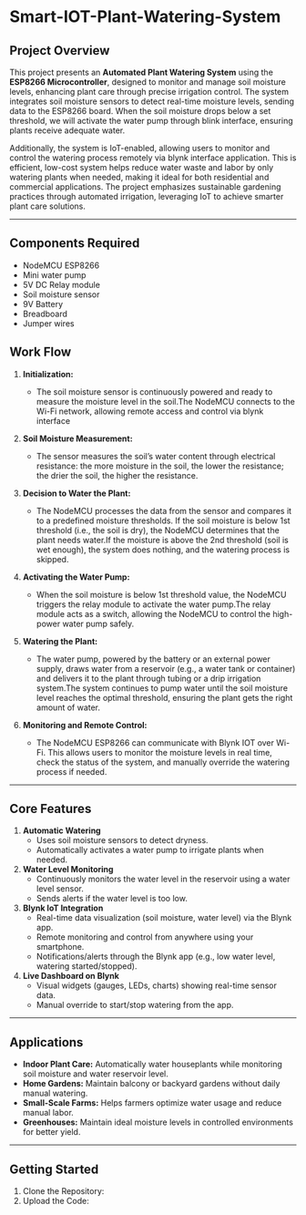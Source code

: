 # Smart-IOT-Plant-Watering-System

## Project Overview

This project presents an **Automated Plant Watering System** using the **ESP8266 Microcontroller**, designed to monitor and manage soil moisture levels, enhancing plant care through precise irrigation control. The system integrates soil moisture sensors to detect real-time moisture levels, sending data to the ESP8266 board. When the soil moisture drops below a set threshold, we will activate the water pump through blink interface, ensuring plants receive adequate water.

Additionally, the system is IoT-enabled, allowing users to monitor and control the watering process remotely via blynk interface application. This is efficient, low-cost system helps reduce water waste and labor by only watering plants when needed, making it ideal for both residential and commercial applications. The project emphasizes sustainable gardening practices through automated irrigation, leveraging IoT to achieve smarter plant care solutions.
___
## Components Required

- NodeMCU ESP8266
- Mini water pump
-	5V DC Relay module
-	Soil moisture sensor
-	9V Battery
-	Breadboard
-	Jumper wires

## Work Flow
1. **Initialization:**
    - The soil moisture sensor is continuously powered and ready to measure the moisture level in the soil.The NodeMCU connects to the Wi-Fi network, allowing remote access and control via blynk interface

2. **Soil Moisture Measurement:**
    - The sensor measures the soil’s water content through electrical resistance: the more moisture in the soil, the lower the resistance; the drier the soil, the higher the resistance.

3. **Decision to Water the Plant:**
    - The NodeMCU processes the data from the sensor and compares it to a predefined moisture thresholds. If the soil moisture is below 1st threshold (i.e., the soil is dry), the NodeMCU determines that the plant needs water.If the moisture is above the 2nd threshold (soil is wet enough), the system does nothing, and the watering process is skipped.

4. **Activating the Water Pump:**
    - When the soil moisture is below 1st threshold value, the NodeMCU triggers the relay module to activate the water pump.The relay module acts as a switch, allowing the NodeMCU to control the high-power water pump safely.

5. **Watering the Plant:**
    - The water pump, powered by the battery or an external power supply, draws water from a reservoir (e.g., a water tank or container) and delivers it to the plant through tubing or a drip irrigation system.The system continues to pump water until the soil moisture level reaches the optimal threshold, ensuring the plant gets the right amount of water.

6. **Monitoring and Remote Control:**
    - The NodeMCU ESP8266 can communicate with Blynk IOT over Wi-Fi. This allows users to monitor the moisture levels in real time, check the status of the system, and manually override the watering process if needed.

____
## Core Features
1. **Automatic Watering**
    - Uses soil moisture sensors to detect dryness.
    - Automatically activates a water pump to irrigate plants when needed.
2. **Water Level Monitoring**
    - Continuously monitors the water level in the reservoir using a water level sensor.
    - Sends alerts if the water level is too low.
3. **Blynk IoT Integration**
    - Real-time data visualization (soil moisture, water level) via the Blynk app.
    - Remote monitoring and control from anywhere using your smartphone.
    - Notifications/alerts through the Blynk app (e.g., low water level, watering started/stopped).
4. **Live Dashboard on Blynk**
    - Visual widgets (gauges, LEDs, charts) showing real-time sensor data.
    - Manual override to start/stop watering from the app.
____

## Applications
  - **Indoor Plant Care:** Automatically water houseplants while monitoring soil moisture and water reservoir level.
  - **Home Gardens:** Maintain balcony or backyard gardens without daily manual watering.
  - **Small-Scale Farms:** Helps farmers optimize water usage and reduce manual labor.
  - **Greenhouses:** Maintain ideal moisture levels in controlled environments for better yield.
___

## Getting Started
1. Clone the Repository:
2. Upload the Code:





